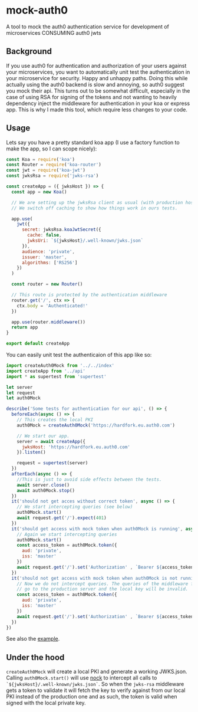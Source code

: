 # mock-auth0
A tool to mock the auth0 authentication service for development of microservices CONSUMING auth0 jwts

## Background
If you use auth0 for authentication and authorization of your users against your microservices, you want to automatically unit
test the authentication in your microservice for security. Happy and unhappy paths. Doing this while actually using the
auth0 backend is slow and annoying, so auth0 suggest you mock their api. This turns out to be somewhat difficult, especially
in the case of using RSA for signing of the tokens and not wanting to heavily dependency inject the middleware for
authentication in your koa or express app. This is why I made this tool, which require less changes to your code.

## Usage

Lets say you have a pretty standard koa app (I use a factory function to make the app, so I can scope nicely):

```js
const Koa = require('koa')
const Router = require('koa-router')
const jwt = require('koa-jwt')
const jwksRsa = require('jwks-rsa')

const createApp = ({ jwksHost }) => {
  const app = new Koa()

  // We are setting up the jwksRsa client as usual (with production host)
  // We switch off caching to show how things work in ours tests.

  app.use(
    jwt({
      secret: jwksRsa.koaJwtSecret({
        cache: false,
        jwksUri: `${jwksHost}/.well-known/jwks.json`
      }),
      audience: 'private',
      issuer: 'master',
      algorithms: ['RS256']
    })
  )

  const router = new Router()

  // This route is protected by the authentication middleware
  router.get('/', ctx => {
    ctx.body = 'Authenticated!'
  })

  app.use(router.middleware())
  return app
}

export default createApp

```

You can easily unit test the authenticaion  of this app like so:

```js
import createAuth0Mock from '../../index'
import createApp from '../api'
import * as supertest from 'supertest'

let server
let request
let auth0Mock

describe('Some tests for authentication for our api', () => {
  beforeEach(async () => {
    // This creates the local PKI
    auth0Mock = createAuth0Mock('https://hardfork.eu.auth0.com')

    // We start our app.
    server = await createApp({
      jwksHost: 'https://hardfork.eu.auth0.com'
    }).listen()

    request = supertest(server)
  })
  afterEach(async () => {
    //This is just to avoid side effects between the tests.
    await server.close()
    await auth0Mock.stop()
  })
  it('should not get acces without correct token', async () => {
    // We start intercepting queries (see below)
    auth0Mock.start()
    await request.get('/').expect(401)
  })
  it('should get access with mock token when auth0Mock is running', async () => {
    // Again we start intercepting queries
    auth0Mock.start()
    const access_token = auth0Mock.token({
      aud: 'private',
      iss: 'master'
    })
    await request.get('/').set('Authorization' , `Bearer ${access_token}`).expect(200)
  })
  it('should not get access with mock token when auth0Mock is not running', async () => {
    // Now we do not intercept queries. The queries of the middleware for the JKWS will
    // go to the production server and the local key will be invalid.
    const access_token = auth0Mock.token({
      aud: 'private',
      iss: 'master'
    })
    await request.get('/').set('Authorization' , `Bearer ${access_token}`).expect(401)
  })
})

```

See also the [example](example/).

## Under the hood

`createAuth0Mock` will create a local PKI and generate a working JWKS.json. Calling `auth0Mock.start()` will use [nock](https://www.npmjs.com/package/nock)
to intercept all calls to `` `${jwksHost}/.well-known/jwks.json` ``.  So when the `jwks-rsa` middleware gets a token to validate
it will fetch the key to verify against from our local PKI instead of the production one and as such, the token is valid
when signed with the local private key.


